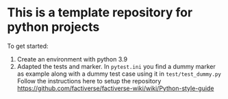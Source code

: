 # This is a template repository for python projects

To get started:

1. Create an environment with python 3.9
2. Adapted the tests and marker. In `pytest.ini` you find a dummy marker as
    example along with a dummy test case using it in `test/test_dummy.py`
Follow the instructions here to setup the repository <https://github.com/factiverse/factiverse-wiki/wiki/Python-style-guide>
